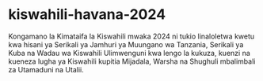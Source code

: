 # kiswahili-havana-2024
Kongamano la Kimataifa la Kiswahili mwaka 2024 ni tukio linaloletwa kwetu kwa hisani ya Serikali ya Jamhuri ya Muungano wa Tanzania, Serikali ya Kuba na Wadau wa Kiswahili Ulimwenguni kwa lengo la kukuza, kuenzi na kueneza lugha ya Kiswahili kupitia Mijadala, Warsha na Shughuli mbalimbali za Utamaduni na Utalii.
